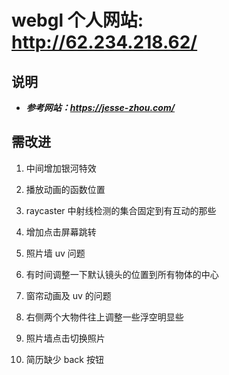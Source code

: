 # webgl 个人网站: http://62.234.218.62/

## 说明

- **_参考网站：https://jesse-zhou.com/_**

## 需改进

1. 中间增加银河特效

2. 播放动画的函数位置

3. raycaster 中射线检测的集合固定到有互动的那些

4. 增加点击屏幕跳转

5. 照片墙 uv 问题

6. 有时间调整一下默认镜头的位置到所有物体的中心

7. 窗帘动画及 uv 的问题

8. 右侧两个大物件往上调整一些浮空明显些

9. 照片墙点击切换照片

10. 简历缺少 back 按钮
